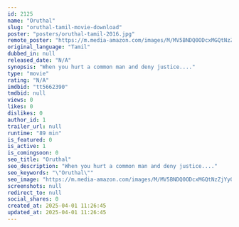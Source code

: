 ```yaml
---
id: 2125
name: "Oruthal"
slug: "oruthal-tamil-movie-download"
poster: "posters/oruthal-tamil-2016.jpg"
remote_poster: "https://m.media-amazon.com/images/M/MV5BNDQ0ODcxMGQtNzZjYy00Y2VjLTg3NWUtYzZmMDg0YzMyMzQzXkEyXkFqcGdeQXVyNjY1NDg3Mjc@._V1_SX300.jpg"
original_language: "Tamil"
dubbed_in: null
released_date: "N/A"
synopsis: "When you hurt a common man and deny justice...."
type: "movie"
rating: "N/A"
imdbid: "tt5662390"
tmdbid: null
views: 0
likes: 0
dislikes: 0
author_id: 1
trailer_url: null
runtime: "89 min"
is_featured: 0
is_active: 1
is_comingsoon: 0
seo_title: "Oruthal"
seo_description: "When you hurt a common man and deny justice...."
seo_keywords: "\"Oruthal\""
seo_image: "https://m.media-amazon.com/images/M/MV5BNDQ0ODcxMGQtNzZjYy00Y2VjLTg3NWUtYzZmMDg0YzMyMzQzXkEyXkFqcGdeQXVyNjY1NDg3Mjc@._V1_SX300.jpg"
screenshots: null
redirect_to: null
social_shares: 0
created_at: 2025-04-01 11:26:45
updated_at: 2025-04-01 11:26:45
---
```


